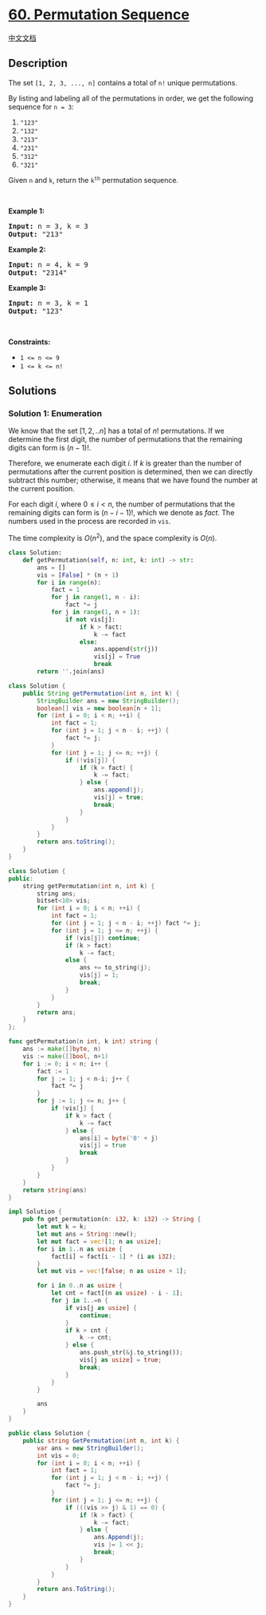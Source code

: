 # [60. Permutation Sequence](https://leetcode.com/problems/permutation-sequence)

[中文文档](./solution/0000-0099/0060.Permutation%20Sequence/README.md)

<!-- tags:Recursion,Math -->

## Description

<p>The set <code>[1, 2, 3, ...,&nbsp;n]</code> contains a total of <code>n!</code> unique permutations.</p>

<p>By listing and labeling all of the permutations in order, we get the following sequence for <code>n = 3</code>:</p>

<ol>
	<li><code>&quot;123&quot;</code></li>
	<li><code>&quot;132&quot;</code></li>
	<li><code>&quot;213&quot;</code></li>
	<li><code>&quot;231&quot;</code></li>
	<li><code>&quot;312&quot;</code></li>
	<li><code>&quot;321&quot;</code></li>
</ol>

<p>Given <code>n</code> and <code>k</code>, return the <code>k<sup>th</sup></code> permutation sequence.</p>

<p>&nbsp;</p>
<p><strong class="example">Example 1:</strong></p>
<pre><strong>Input:</strong> n = 3, k = 3
<strong>Output:</strong> "213"
</pre><p><strong class="example">Example 2:</strong></p>
<pre><strong>Input:</strong> n = 4, k = 9
<strong>Output:</strong> "2314"
</pre><p><strong class="example">Example 3:</strong></p>
<pre><strong>Input:</strong> n = 3, k = 1
<strong>Output:</strong> "123"
</pre>
<p>&nbsp;</p>
<p><strong>Constraints:</strong></p>

<ul>
	<li><code>1 &lt;= n &lt;= 9</code></li>
	<li><code>1 &lt;= k &lt;= n!</code></li>
</ul>

## Solutions

### Solution 1: Enumeration

We know that the set $[1,2,..n]$ has a total of $n!$ permutations. If we determine the first digit, the number of permutations that the remaining digits can form is $(n-1)!$.

Therefore, we enumerate each digit $i$. If $k$ is greater than the number of permutations after the current position is determined, then we can directly subtract this number; otherwise, it means that we have found the number at the current position.

For each digit $i$, where $0 \leq i < n$, the number of permutations that the remaining digits can form is $(n-i-1)!$, which we denote as $fact$. The numbers used in the process are recorded in `vis`.

The time complexity is $O(n^2)$, and the space complexity is $O(n)$.

<!-- tabs:start -->

```python
class Solution:
    def getPermutation(self, n: int, k: int) -> str:
        ans = []
        vis = [False] * (n + 1)
        for i in range(n):
            fact = 1
            for j in range(1, n - i):
                fact *= j
            for j in range(1, n + 1):
                if not vis[j]:
                    if k > fact:
                        k -= fact
                    else:
                        ans.append(str(j))
                        vis[j] = True
                        break
        return ''.join(ans)
```

```java
class Solution {
    public String getPermutation(int n, int k) {
        StringBuilder ans = new StringBuilder();
        boolean[] vis = new boolean[n + 1];
        for (int i = 0; i < n; ++i) {
            int fact = 1;
            for (int j = 1; j < n - i; ++j) {
                fact *= j;
            }
            for (int j = 1; j <= n; ++j) {
                if (!vis[j]) {
                    if (k > fact) {
                        k -= fact;
                    } else {
                        ans.append(j);
                        vis[j] = true;
                        break;
                    }
                }
            }
        }
        return ans.toString();
    }
}
```

```cpp
class Solution {
public:
    string getPermutation(int n, int k) {
        string ans;
        bitset<10> vis;
        for (int i = 0; i < n; ++i) {
            int fact = 1;
            for (int j = 1; j < n - i; ++j) fact *= j;
            for (int j = 1; j <= n; ++j) {
                if (vis[j]) continue;
                if (k > fact)
                    k -= fact;
                else {
                    ans += to_string(j);
                    vis[j] = 1;
                    break;
                }
            }
        }
        return ans;
    }
};
```

```go
func getPermutation(n int, k int) string {
	ans := make([]byte, n)
	vis := make([]bool, n+1)
	for i := 0; i < n; i++ {
		fact := 1
		for j := 1; j < n-i; j++ {
			fact *= j
		}
		for j := 1; j <= n; j++ {
			if !vis[j] {
				if k > fact {
					k -= fact
				} else {
					ans[i] = byte('0' + j)
					vis[j] = true
					break
				}
			}
		}
	}
	return string(ans)
}
```

```rust
impl Solution {
    pub fn get_permutation(n: i32, k: i32) -> String {
        let mut k = k;
        let mut ans = String::new();
        let mut fact = vec![1; n as usize];
        for i in 1..n as usize {
            fact[i] = fact[i - 1] * (i as i32);
        }
        let mut vis = vec![false; n as usize + 1];

        for i in 0..n as usize {
            let cnt = fact[(n as usize) - i - 1];
            for j in 1..=n {
                if vis[j as usize] {
                    continue;
                }
                if k > cnt {
                    k -= cnt;
                } else {
                    ans.push_str(&j.to_string());
                    vis[j as usize] = true;
                    break;
                }
            }
        }

        ans
    }
}
```

```cs
public class Solution {
    public string GetPermutation(int n, int k) {
        var ans = new StringBuilder();
        int vis = 0;
        for (int i = 0; i < n; ++i) {
            int fact = 1;
            for (int j = 1; j < n - i; ++j) {
                fact *= j;
            }
            for (int j = 1; j <= n; ++j) {
                if (((vis >> j) & 1) == 0) {
                    if (k > fact) {
                        k -= fact;
                    } else {
                        ans.Append(j);
                        vis |= 1 << j;
                        break;
                    }
                }
            }
        }
        return ans.ToString();
    }
}
```

<!-- tabs:end -->

<!-- end -->

